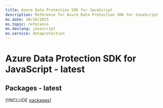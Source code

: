 ```yaml
---
title: Azure Data Protection SDK for JavaScript
description: Reference for Azure Data Protection SDK for JavaScript
ms.date: 10/28/2025
ms.topic: reference
ms.devlang: javascript
ms.service: dataprotection
---
```

# Azure Data Protection SDK for JavaScript - latest
## Packages - latest
[!INCLUDE [packages](data-protection-index.md)]
